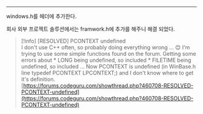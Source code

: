 ---

windows.h를 헤더에 추가한다.

회사 외부 프로젝트 솔루션에서는 framwork.h에 추가를 해주니 해결 되었다.

  

> [!info] [RESOLVED] PCONTEXT undefined  
> I don't use C++ often, so probably doing everything wrong ... :blush: I'm trying to use some simple functions found on the forum. Getting some errors about * LONG being undefined, so included * FILETIME being undefined, so included ... Now PCONTEXT is undefined (in WinBase.h line typedef PCONTEXT LPCONTEXT;) and I don't know where to get it's definition.  
> [https://forums.codeguru.com/showthread.php?460708-RESOLVED-PCONTEXT-undefined](https://forums.codeguru.com/showthread.php?460708-RESOLVED-PCONTEXT-undefined)